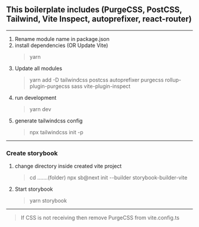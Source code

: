 ## This boilerplate includes (PurgeCSS, PostCSS, Tailwind, Vite Inspect, autoprefixer, react-router)

---

1. Rename module name in package.json
2. install dependencies (OR Update Vite)
   > yarn
3. Update all modules
   > yarn add -D tailwindcss postcss autoprefixer purgecss rollup-plugin-purgecss sass vite-plugin-inspect
4. run development
   > yarn dev
5. generate tailwindcss config
   > npx tailwindcss init -p

---

### Create storybook

1. change directory inside created vite project
   > cd .......(folder)
   > npx sb@next init --builder storybook-builder-vite
2. Start storybook
   > yarn storybook

---

> If CSS is not receiving then remove PurgeCSS from vite.config.ts
